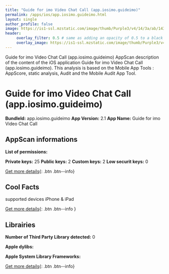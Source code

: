 ```yaml
---
title: "Guide for imo Video Chat Call (app.iosimo.guideimo)"
permalink: /apps/ios/app.iosimo.guideimo.html
layout: single
author_profile: false
image: https://is1-ssl.mzstatic.com/image/thumb/Purple3/v4/14/3a/ab/143aab5d-27d4-5612-014f-c4a1bdaa363e/pr_source.png/512x512bb.jpg
header: 
     overlay_filter: 0.5 # same as adding an opacity of 0.5 to a black background
     overlay_image: https://is1-ssl.mzstatic.com/image/thumb/Purple3/v4/14/3a/ab/143aab5d-27d4-5612-014f-c4a1bdaa363e/pr_source.png/512x512bb.jpg
---
```

Guide for imo Video Chat Call (app.iosimo.guideimo) AppScan description of the content of the iOS application Guide for imo Video Chat Call (app.iosimo.guideimo). This analysis is based on the Mobile App Tools : AppScore, static analysis, Audit and the Mobile Audit App Tool.

# Guide for imo Video Chat Call (app.iosimo.guideimo)

**BundleId:** app.iosimo.guideimo
**App Version:** 2.1
**App Name:** Guide for imo Video Chat Call


## AppScan informations 

**List of permissions:** 
  
  
**Private keys:** 25
**Public keys:** 2
**Custom keys:** 2
**Low securit keys:** 0
  
[Get more details](/pricing.html){: .btn .btn--info}

## Cool Facts

supported devices iPhone & iPad
  
[Get more details](/pricing.html){: .btn .btn--info }

## Librairies 
**Number of Third Party Library detected:** 0


**Apple dylibs:**


**Apple System Library Frameworks:**


  
[Get more details](/pricing.html){: .btn .btn--info}

